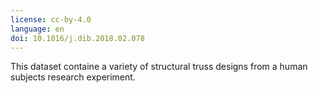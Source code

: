 ```yaml
---
license: cc-by-4.0
language: en
doi: 10.1016/j.dib.2018.02.078
---
```

This dataset containe a variety of structural truss designs from a human subjects research experiment.